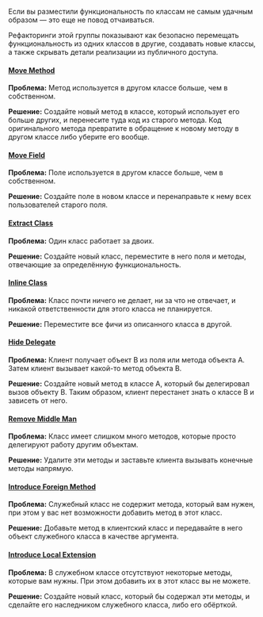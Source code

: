 Если вы разместили функциональность по классам не самым удачным образом — это еще не повод отчаиваться.

Рефакторинги этой группы показывают как безопасно перемещать функциональность из одних классов в другие, создавать новые классы, а также скрывать детали реализации из публичного доступа.

#### [Move Method](Перемещение%20метода.md)
**Проблема:** Метод используется в другом классе больше, чем в собственном.

**Решение:** Создайте новый метод в классе, который использует его больше других, и перенесите туда код из старого метода. Код оригинального метода превратите в обращение к новому методу в другом классе либо уберите его вообще.

#### [Move Field](Перемещение%20поля.md)
**Проблема:** Поле используется в другом классе больше, чем в собственном.

**Решение:** Создайте поле в новом классе и перенаправьте к нему всех пользователей старого поля.

#### [Extract Class](Извлечение%20класса.md)
**Проблема:** Один класс работает за двоих.

**Решение:** Создайте новый класс, переместите в него поля и методы, отвечающие за определённую функциональность.

#### [Inline Class](Встраивание%20класса.md)
**Проблема:** Класс почти ничего не делает, ни за что не отвечает, и никакой ответственности для этого класса не планируется.

**Решение:** Переместите все фичи из описанного класса в другой.

#### [Hide Delegate](Сокрытие%20делегирования.md)
**Проблема:** Клиент получает объект B из поля или метода объекта А. Затем клиент вызывает какой-то метод объекта B.

**Решение:** Создайте новый метод в классе А, который бы делегировал вызов объекту B. Таким образом, клиент перестанет знать о классе В и зависеть от него.

#### [Remove Middle Man](Удаление%20посредника.md)
**Проблема:** Класс имеет слишком много методов, которые просто делегируют работу другим объектам.

**Решение:** Удалите эти методы и заставьте клиента вызывать конечные методы напрямую.

#### [Introduce Foreign Method](Введение%20внешнего%20метода.md)
**Проблема:** Служебный класс не содержит метода, который вам нужен, при этом у вас нет возможности добавить метод в этот класс.

**Решение:** Добавьте метод в клиентский класс и передавайте в него объект служебного класса в качестве аргумента.

#### [Introduce Local Extension](Введение%20локального%20расширения.md)
**Проблема:** В служебном классе отсутствуют некоторые методы, которые вам нужны. При этом добавить их в этот класс вы не можете.

**Решение:** Создайте новый класс, который бы содержал эти методы, и сделайте его наследником служебного класса, либо его обёрткой.